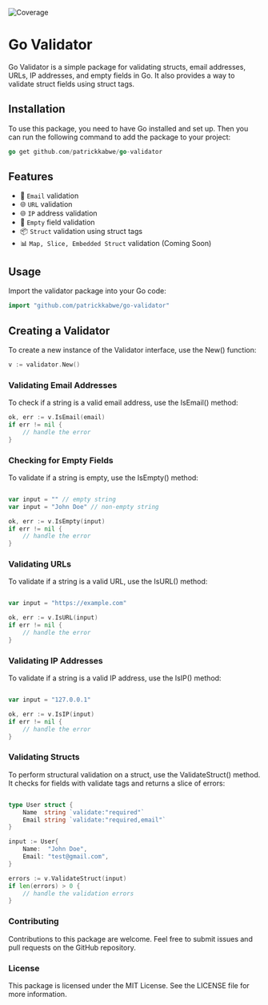 ![Coverage](https://github.com/Kazion500/go-validator/actions/workflows/coverage.yml/badge.svg)

# Go Validator

Go Validator is a simple package for validating structs, email addresses, URLs, IP addresses, and empty fields in Go. It also provides a way to validate struct fields using struct tags.

## Installation

To use this package, you need to have Go installed and set up. Then you can run the following command to add the package to your project:

```go
go get github.com/patrickkabwe/go-validator
```

## Features 

- 📧 `Email` validation
- 🌐 `URL` validation
- 🌐 `IP` address validation
- 📝 `Empty` field validation
- 📦 `Struct` validation using struct tags
- 📊 `Map, Slice, Embedded Struct` validation (Coming Soon)

## Usage

Import the validator package into your Go code:

```go
import "github.com/patrickkabwe/go-validator"
```

## Creating a Validator

To create a new instance of the Validator interface, use the New() function:

```go
v := validator.New()
```

### Validating Email Addresses

To check if a string is a valid email address, use the IsEmail() method:

```go
ok, err := v.IsEmail(email)
if err != nil {
    // handle the error
}
```

### Checking for Empty Fields

To validate if a string is empty, use the IsEmpty() method:

```go

var input = "" // empty string
var input = "John Doe" // non-empty string

ok, err := v.IsEmpty(input)
if err != nil {
    // handle the error
}
```

### Validating URLs

To validate if a string is a valid URL, use the IsURL() method:

```go

var input = "https://example.com"

ok, err := v.IsURL(input)
if err != nil {
    // handle the error
}
```

### Validating IP Addresses

To validate if a string is a valid IP address, use the IsIP() method:

```go

var input = "127.0.0.1"

ok, err := v.IsIP(input)
if err != nil {
    // handle the error
}
```

### Validating Structs

To perform structural validation on a struct, use the ValidateStruct() method. It checks for fields with validate tags and returns a slice of errors:

```go

type User struct {
    Name  string `validate:"required"`
    Email string `validate:"required,email"`
}

input := User{
    Name:  "John Doe",
    Email: "test@gmail.com",
}

errors := v.ValidateStruct(input)
if len(errors) > 0 {
    // handle the validation errors
}
```


### Contributing

Contributions to this package are welcome. Feel free to submit issues and pull requests on the GitHub repository.

### License

This package is licensed under the MIT License. See the LICENSE file for more information.
